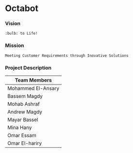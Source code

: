 # Octabot

### Vision
    :bulb: to Life!
    
### Mission 
    Meeting Customer Requirements through Inovative Solutions

### Project Description 

| **Team Members** |
| -----------------------|
| Mohammed El-Ansary  |
|  Bassem Magdy  |
| Mohab Ashraf  | 
| Andrew Magdy |
| Mayar Bassel |
| Mina Hany |
| Omar Essam |
| Omar El-hariry |

